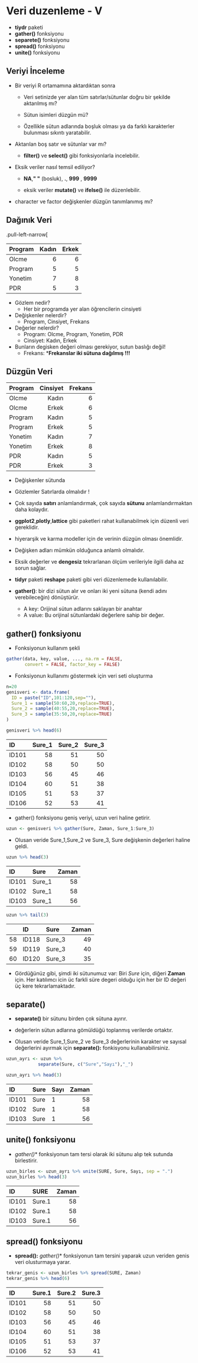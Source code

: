 # Veri duzenleme  - V




- **tiydr** paketi
- **gather()** fonksiyonu
- **separete()** fonksiyonu
- **spread()** fonksiyonu
- **unite()** fonksiyonu 



## Veriyi İnceleme

- Bir veriyi R ortamamına aktardıktan sonra

  - Veri setinizde yer alan tüm satırlar/sütunlar doğru bir şekilde aktarılmış mı?
  
  - Sütun isimleri düzgün mü? 
  
  - Özellikle sütun adlarında boşluk olması ya da farklı      karakterler bulunması sıkıntı yaratabilir.



- Aktarılan boş satır ve sütunlar var mı?

  - **filter()** ve **select()** gibi fonksiyonlarla            incelebilir. 
   
- Eksik veriler nasıl temsil ediliyor?

  - **NA**,**" "** (bosluk), **.**, **999** ,  **9999**
  
  - eksik veriler **mutate()** ve **ifelse()** ile             düzenlebilir.
  
- character ve factor değişkenler düzgün tanımlanımış mı?
  
## Dağınık Veri

.pull-left-narrow[
  
    
| **Program**     | **Kadın** | **Erkek**|
|-----------------|----------:|---------:|
| Olcme           |      6    |    6     |
| Program         |      5    |    5     |
| Yonetim         |      7    |    8     |
| PDR             |      5    |    3     |


- Gözlem nedir?
  - Her bir programda yer alan öğrencilerin cinsiyeti
- Değişkenler nelerdir?
  - Program, Cinsiyet, Frekans
- Değerler nelerdir?
    + Program: Olcme, Program, Yonetim, PDR
    + Cinsiyet: Kadın, Erkek 
- Bunların degisken değeri olması gerekiyor, sutun baslığı değil!
    + Frekans: ***Frekanslar iki sütuna dağılmış !!!**


## Düzgün Veri


| **Program**     | **Cinsiyet** | **Frekans** |
|-----------------|-------------:|------------:|
| Olcme           |     Kadın    |    6        |
| Olcme           |     Erkek    |    6        |
| Program         |     Kadın    |    5        |
| Program         |     Erkek    |    5        |
| Yonetim         |     Kadın    |    7        |
| Yonetim         |     Erkek    |    8        |
| PDR             |     Kadın    |    5        |
| PDR             |     Erkek    |    3        |


- Değişkenler sütunda



- Gözlemler Satırlarda olmalıdır !


- Çok sayıda **satırı** anlamlandırmak, çok sayıda **sütunu** anlamlandırmaktan daha kolaydır.

- **ggplot2**,**plotly**,**lattice** gibi paketleri rahat kullanabilmek için düzenli veri gereklidir.

- hiyerarşik ve karma modeller için de verinin düzgün olması önemlidir.

- Değişken adları mümkün olduğunca anlamlı olmalıdır.

- Eksik değerler ve **dengesiz** tekrarlanan ölçüm verileriyle ilgili daha az sorun sağlar.



- **tidyr** paketi **reshape** paketi gibi veri düzenlemede kullanılabilir.

- **gather()**: bir dizi sütun alır ve onları iki yeni sütuna (kendi adını verebileceğin) dönüştürür.

  - A key:  Orijinal sütun adlarını saklayan bir anahtar
  - A value: Bu orijinal sütunlardaki değerlere sahip bir değer.

## **gather()** fonksiyonu

- Fonksiyonun kullanım şekli

```r
gather(data, key, value, ..., na.rm = FALSE, 
       convert = FALSE, factor_key = FALSE)
```

- Fonksiyonun kullanımı göstermek için veri seti oluşturma


```r
n=20
genisveri <- data.frame(
  ID = paste("ID",101:120,sep=""),
  Sure_1 = sample(50:60,20,replace=TRUE),
  Sure_2 = sample(40:55,20,replace=TRUE),
  Sure_3 = sample(35:50,20,replace=TRUE)
)
```




```r
genisveri %>% head(6)
```

<div class="kable-table">

|ID    | Sure_1| Sure_2| Sure_3|
|:-----|------:|------:|------:|
|ID101 |     58|     51|     50|
|ID102 |     58|     50|     50|
|ID103 |     56|     45|     46|
|ID104 |     60|     51|     38|
|ID105 |     51|     53|     37|
|ID106 |     52|     53|     41|

</div>


- gather() fonksiyonu geniş veriyi, uzun veri haline getirir.


```r
uzun <- genisveri %>% gather(Sure, Zaman, Sure_1:Sure_3)
```

- Olusan veride Sure_1,Sure_2 ve Sure_3, Sure değişkenin değerleri haline geldi.



```r
uzun %>% head(3)
```

<div class="kable-table">

|ID    |Sure   | Zaman|
|:-----|:------|-----:|
|ID101 |Sure_1 |    58|
|ID102 |Sure_1 |    58|
|ID103 |Sure_1 |    56|

</div>


```r
uzun %>% tail(3)
```

<div class="kable-table">

|   |ID    |Sure   | Zaman|
|:--|:-----|:------|-----:|
|58 |ID118 |Sure_3 |    49|
|59 |ID119 |Sure_3 |    40|
|60 |ID120 |Sure_3 |    35|

</div>

- Gördüğünüz gibi, şimdi iki sütunumuz var: Biri *Sure* için, diğeri **Zaman** için. Her katılımcı icin üc farkli süre degeri olduğu için her bir ID değeri üç kere tekrarlamaktadır.


## **separate()**

- **separate()** bir sütunu birden çok sütuna ayırır.

- değerlerin sütun adlarına gömüldüğü toplanmış verilerde ortaktır.

- Olusan veride Sure_1,Sure_2 ve Sure_3 değerlerinin karakter ve sayısal değerlerini ayırmak için **separate():** fonkisyonu kullanabilirsiniz.



```r
uzun_ayrı <- uzun %>% 
            separate(Sure, c("Sure","Sayı"),"_") 

uzun_ayrı %>% head(3)
```

<div class="kable-table">

|ID    |Sure |Sayı | Zaman|
|:-----|:----|:----|-----:|
|ID101 |Sure |1    |    58|
|ID102 |Sure |1    |    58|
|ID103 |Sure |1    |    56|

</div>


## **unite()** fonksiyonu

- **gather*()** fonksiyonun tam tersi olarak iki sütunu alıp
tek sutunda birlestirir.


```r
uzun_birles <- uzun_ayrı %>% unite(SURE, Sure, Sayı, sep = ".")
uzun_birles %>% head(3)
```

<div class="kable-table">

|ID    |SURE   | Zaman|
|:-----|:------|-----:|
|ID101 |Sure.1 |    58|
|ID102 |Sure.1 |    58|
|ID103 |Sure.1 |    56|

</div>


## **spread()** fonksiyonu

- **spread():**  **gather*()** fonksiyonun tam tersini yaparak uzun veriden genis veri olusturmaya yarar.


```r
tekrar_genis <- uzun_birles %>% spread(SURE, Zaman)
tekrar_genis %>% head(6)
```

<div class="kable-table">

|ID    | Sure.1| Sure.2| Sure.3|
|:-----|------:|------:|------:|
|ID101 |     58|     51|     50|
|ID102 |     58|     50|     50|
|ID103 |     56|     45|     46|
|ID104 |     60|     51|     38|
|ID105 |     51|     53|     37|
|ID106 |     52|     53|     41|

</div>







